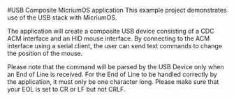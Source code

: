 #USB Composite MicriumOS application
This example project demonstrates use of the USB stack with MicriumOS.

The application will create a composite USB device consisting of
a CDC ACM interface and an HID mouse interface. By connecting to the
ACM interface using a serial client, the user can send text commands
to change the position of the mouse. 

 Please note that the command will be parsed by the USB Device only when an End of Line is received.
For the End of Line to be handled correctly by the application, it must only be one character long. 
Please make sure that your EOL is set to CR or LF but not CRLF.
